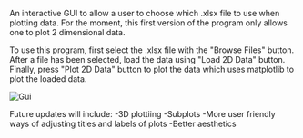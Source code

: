 An interactive GUI to allow a user to choose which .xlsx file to use when plotting data.
For the moment, this first version of the program only allows one to plot 2 dimensional data.

To use this program, first select the .xlsx file with the "Browse Files" button. 
After a file has been selected, load the data using "Load 2D Data" button.
Finally, press "Plot 2D Data" button to plot the data which uses matplotlib to plot the loaded data.

![Gui](https://github.com/user-attachments/assets/8432dc0e-46d8-4125-8f25-1a108849ac98)

Future updates will include:
-3D plottiing
-Subplots
-More user friendly ways of adjusting titles and labels of plots
-Better aesthetics

